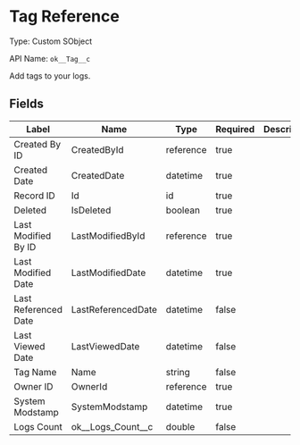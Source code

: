 # Tag Reference

Type: Custom SObject

API Name: `ok__Tag__c`

Add tags to your logs.

## Fields

| Label                | Name                  | Type      | Required | Description |
| -------------------- | --------------------- | --------- | -------- | ----------- |
| Created By ID        | CreatedById           | reference | true     |             |
| Created Date         | CreatedDate           | datetime  | true     |             |
| Record ID            | Id                    | id        | true     |             |
| Deleted              | IsDeleted             | boolean   | true     |             |
| Last Modified By ID  | LastModifiedById      | reference | true     |             |
| Last Modified Date   | LastModifiedDate      | datetime  | true     |             |
| Last Referenced Date | LastReferencedDate    | datetime  | false    |             |
| Last Viewed Date     | LastViewedDate        | datetime  | false    |             |
| Tag Name             | Name                  | string    | false    |             |
| Owner ID             | OwnerId               | reference | true     |             |
| System Modstamp      | SystemModstamp        | datetime  | true     |             |
| Logs Count           | ok\_\_Logs_Count\_\_c | double    | false    |             |
